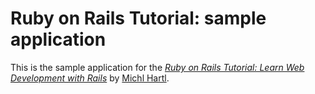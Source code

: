 # Ruby on Rails Tutorial: sample application

This is the sample application for the
[*Ruby on Rails Tutorial:
Learn Web Development with Rails*](http://www.railstutorial.org/)
by [Michl Hartl](http://www.michaelhartl.com/).
